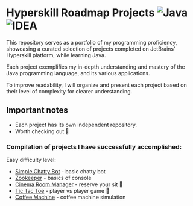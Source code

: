 # Hyperskill Roadmap Projects ![Java](https://badges.aleen42.com/src/java.svg)![IDEA](https://badges.aleen42.com/src/idea.svg)

This repository serves as a portfolio of my programming proficiency, showcasing a curated selection of projects completed on JetBrains' Hyperskill platform, while learning Java. 

Each project exemplifies my in-depth understanding and mastery of the Java programming language, and its various applications.

To improve readability, I will organize and present each project based on their level of complexity for clearer understanding.

## Important notes
* Each project has its own independent repository.
* Worth checking out 💎

### Compilation of projects I have successfully accomplished:

Easy difficulty level:
  - [Simple Chatty Bot](https://github.com/dennisfsilva/hyperskill-Simple-Chatty-Bot-Java) - basic chatty bot
  - [Zookeeper](https://github.com/dennisfsilva/hyperskill-Zookeeper-Java) - basics of console
  - [Cinema Room Manager](https://github.com/dennisfsilva/hyperskill-Cinema-Room-Manager-Java) - reserve your sit 💎
  - [Tic Tac Toe](https://github.com/dennisfsilva/hyperskill-Tic-Tac-Toe-Java) - player vs player game 💎
  - [Coffee Machine](https://github.com/dennisfsilva/hyperskill-Coffee-Machine-Java) - coffee machine simulation
